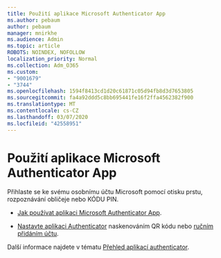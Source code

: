 ```yaml
---
title: Použití aplikace Microsoft Authenticator App
ms.author: pebaum
author: pebaum
manager: mnirkhe
ms.audience: Admin
ms.topic: article
ROBOTS: NOINDEX, NOFOLLOW
localization_priority: Normal
ms.collection: Adm_O365
ms.custom:
- "9001679"
- "3744"
ms.openlocfilehash: 1594f8413cd1d20c61871c05d94fb8d3d7653805
ms.sourcegitcommit: fa4a92ddd5c8bb695441fe16f2ffa4562382f900
ms.translationtype: MT
ms.contentlocale: cs-CZ
ms.lasthandoff: 03/07/2020
ms.locfileid: "42558951"
---
```

# <a name="using-the-microsoft-authenticator-app"></a>Použití aplikace Microsoft Authenticator App

Přihlaste se ke svému osobnímu účtu Microsoft pomocí otisku prstu, rozpoznávání obličeje nebo KÓDU PIN.

- [Jak používat aplikaci Microsoft Authenticator App](https://support.microsoft.com/help/4026727/microsoft-account-how-to-use-the-microsoft-authenticator-app). 

- [Nastavte aplikaci Authenticator](https://docs.microsoft.com/azure/active-directory/user-help/security-info-setup-auth-app) naskenováním QR kódu nebo [ručním přidáním účtu](https://docs.microsoft.com/azure/active-directory/user-help/user-help-auth-app-add-account-manual).  

Další informace najdete v tématu [Přehled aplikací authenticator](https://docs.microsoft.com/azure/active-directory/user-help/user-help-auth-app-overview).
